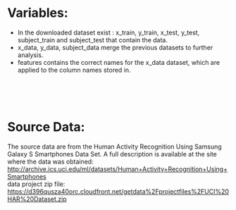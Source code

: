 # Variables: <br />
* In the downloaded dataset exist : x_train, y_train, x_test, y_test, subject_train and subject_test that contain the data.<br />
* x_data, y_data, subject_data merge the previous datasets to further analysis.<br />
* features contains the correct names for the x_data dataset, which are applied to the column names stored in.<br />
<br />
<br />
<br />

# Source Data: <br />
The source data are from the Human Activity Recognition Using Samsung Galaxy S Smartphones Data Set. A full description is available at the site where the data was obtained:<br />
http://archive.ics.uci.edu/ml/datasets/Human+Activity+Recognition+Using+Smartphones <br />
data project zip file:<br />
https://d396qusza40orc.cloudfront.net/getdata%2Fprojectfiles%2FUCI%20HAR%20Dataset.zip <br />
#
